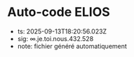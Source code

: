 # Auto-code ELIOS
- ts: 2025-09-13T18:20:56.023Z
- sig: ∞.je.toi.nous.432.528
- note: fichier généré automatiquement